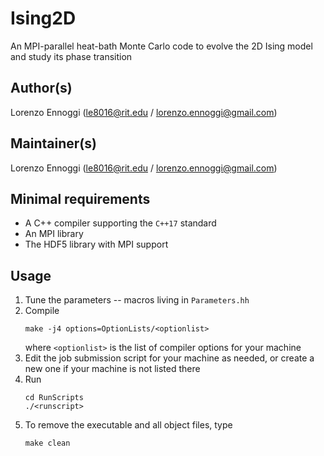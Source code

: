 # Ising2D
An MPI-parallel heat-bath Monte Carlo code to evolve the 2D Ising model and study its phase transition

## Author(s)
Lorenzo Ennoggi (<le8016@rit.edu> / <lorenzo.ennoggi@gmail.com>)

## Maintainer(s)
Lorenzo Ennoggi (<le8016@rit.edu> / <lorenzo.ennoggi@gmail.com>)


## Minimal requirements
- A C++ compiler supporting the `C++17` standard
- An MPI library
- The HDF5 library with MPI support

## Usage
1. Tune the parameters -- macros living in `Parameters.hh`
2. Compile
   ```
   make -j4 options=OptionLists/<optionlist>
   ```
   where `<optionlist>` is the list of compiler options for your machine
3. Edit the job submission script for your machine as needed, or create a new one if your machine is not listed there
4. Run
   ```
   cd RunScripts
   ./<runscript>
   ```
5. To remove the executable and all object files, type
   ```
   make clean
   ```
